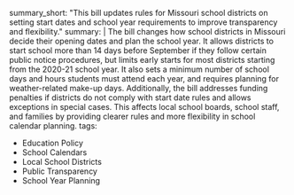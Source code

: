 summary_short: "This bill updates rules for Missouri school districts on setting start dates and school year requirements to improve transparency and flexibility."
summary: |
  The bill changes how school districts in Missouri decide their opening dates and plan the school year. It allows districts to start school more than 14 days before September if they follow certain public notice procedures, but limits early starts for most districts starting from the 2020-21 school year. It also sets a minimum number of school days and hours students must attend each year, and requires planning for weather-related make-up days. Additionally, the bill addresses funding penalties if districts do not comply with start date rules and allows exceptions in special cases. This affects local school boards, school staff, and families by providing clearer rules and more flexibility in school calendar planning.
tags:
  - Education Policy
  - School Calendars
  - Local School Districts
  - Public Transparency
  - School Year Planning
